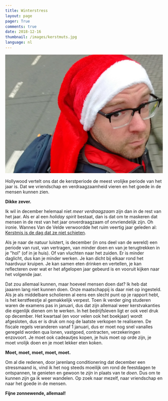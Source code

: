 ```yaml
---
title: Winterstress
layout: page
pager: True
comments: true
date: 2018-12-16
thumbnail: /images/kerstmuts.jpg
language: nl
---
```


![People dice](/images/kerstmuts.jpg)

Hollywood vertelt ons dat de kerstperiode de meest vrolijke periode van het jaar is. Dat we vriendschap en verdraagzaamheid vieren en het goede in de mensen kunnen zien.

**Dikke zever.**

Ik wil in december helemaal niet *meer verdraagzaam* zijn dan in de rest van het jaar. Als er al een *holiday spirit* bestaat, dan is dat om te maskeren dat mensen in de rest van het jaar onverdraagzaam of onvriendelijk zijn. Oh ironie. Wannes Van de Velde verwoordde het ruim veertig jaar geleden al: [Kerstmis is de dag dat ze niet schieten](https://www.youtube.com/watch?v=KGg-Qrdv5Ms).  

Als je naar de natuur luistert, is december (in ons deel van de wereld) een periode van rust, van vertragen, van minder doen en van je terugtrekken in je "hol" (of in je huis). Of van vluchten naar het zuiden. Er is minder daglicht, dus kan je minder werken. Je kan dicht bij elkaar rond het haardvuur kruipen. Je kan samen eten drinken en vertellen, je kan reflecteren over wat er het afgelopen jaar gebeurd is en vooruit kijken naar het volgende jaar.

Dat zou allemaal kunnen, maar hoeveel mensen doen dat? Ik heb dat jaaaren lang niet kunnen doen. Onze maatschappij is daar niet op ingesteld. Als je als middelbare scholieren al eens een slecht punt op je rapport hebt, is het kerstfeestje al gemakkelijk verpest. Toen ik verder ging studeren waren de examens pas in januari, dus dat zijn allemaal weer kerstvakanties die eigenlijk dienen om te werken. In het bedrijfsleven ligt er ook veel druk op december. Het kwartaal (en voor velen ook het boekjaar) wordt afgesloten, dus er is druk om nog de laatste verkopen te realiseren. De fiscale regels veranderen vanaf 1 januari, dus er moet nog snel vanalles geregeld worden qua lonen, vastgoed, contracten, verzekeringen enzovoort. Je moet ook cadeautjes kopen, je huis moet op orde zijn, je moet vrolijk doen en je moet lekker eten koken.

**Moet, moet, moet, moet, moet.**

Om al die redenen, door jarenlang conditionering dat december een stressmaand is, vind ik het nog steeds moeilijk om rond de feestdagen te ontspannen, te genieten en gewoon te *zijn* in plaats van te *doen*. Dus om te kunnen *zijn* ga ik weer wandelen. Op zoek naar mezelf, naar vriendschap en naar het goede in de mensen.

**Fijne zonnewende, allemaal!**

